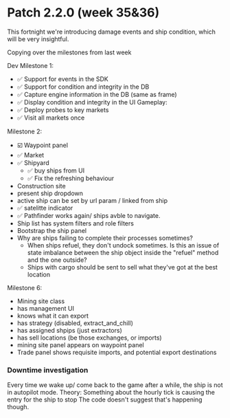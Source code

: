 # Patch 2.2.0 (week 35&36)

This fortnight we're introducing damage events and ship condition, which will be very insightful.

Copying over the milestones from last week

Dev Milestone 1:
* ✅ Support for events in the SDK 
* ✅ Support for condition and integrity in the DB
* ✅ Capture engine information in the DB (same as frame)
* ✅ Display condition and integrity in the UI
Gameplay:
* ✅ Deploy probes to key markets
* ✅ Visit all markets once

Milestone 2:
* ☑️ Waypoint panel 
 * ✅ Market
 * ✅ Shipyard
   * ✅ buy ships from UI
   * ✅ Fix the refreshing behaviour
 * Construction site
 * present ship dropdown
 * active ship can be set by url param / linked from ship
* ✅ satelitte indicator
* ✅ Pathfinder works again/ ships avble to navigate.
* Ship list has system filters and role filters
* Bootstrap the ship panel
* Why are ships failing to complete their processes sometimes?
  * When ships refuel, they don't undock sometimes. Is this an issue of state imbalance between the ship object inside the "refuel" method and the one outside?
  * Ships with cargo should be sent to sell what they've got at the best location


Milestone 6: 
* Mining site class 
 * has management UI
 * knows what it can export
 * has strategy (disabled, extract_and_chill)
 * has assigned shpips (just extractors)
 * has sell locations (be those exchanges, or imports)
* mining site panel appears on waypoint panel 
* Trade panel shows requisite imports, and potential export destinations


### Downtime investigation

Every time we wake up/ come back to the game after a while, the ship is not in autopilot mode. 
Theory: Something about the hourly tick is causing the entry for the ship to stop
The code doesn't suggest that's happening though.



